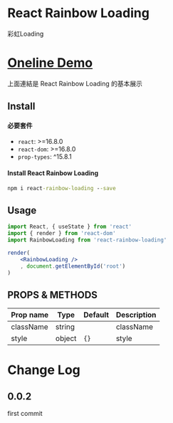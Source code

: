 # React Rainbow Loading

彩虹Loading

# [Oneline Demo](https://whlshy.github.io/react-rainbow-loading/)

上面連結是 React Rainbow Loading 的基本展示

## Install

#### 必要套件

* `react`: >=16.8.0
* `react-dom`: >=16.8.0
* `prop-types`: ^15.8.1

#### Install React Rainbow Loading

```bat
npm i react-rainbow-loading --save
```

## Usage

```jsx
import React, { useState } from 'react'
import { render } from 'react-dom'
import RainbowLoading from 'react-rainbow-loading'

render(
    <RainbowLoading />
    , document.getElementById('root')
)
```

## PROPS & METHODS

|Prop name|Type|Default|Description|
|---|---|---|---|
|className|string|| className |
|style|object|`{}`| style |

# Change Log

## 0.0.2

first commit
